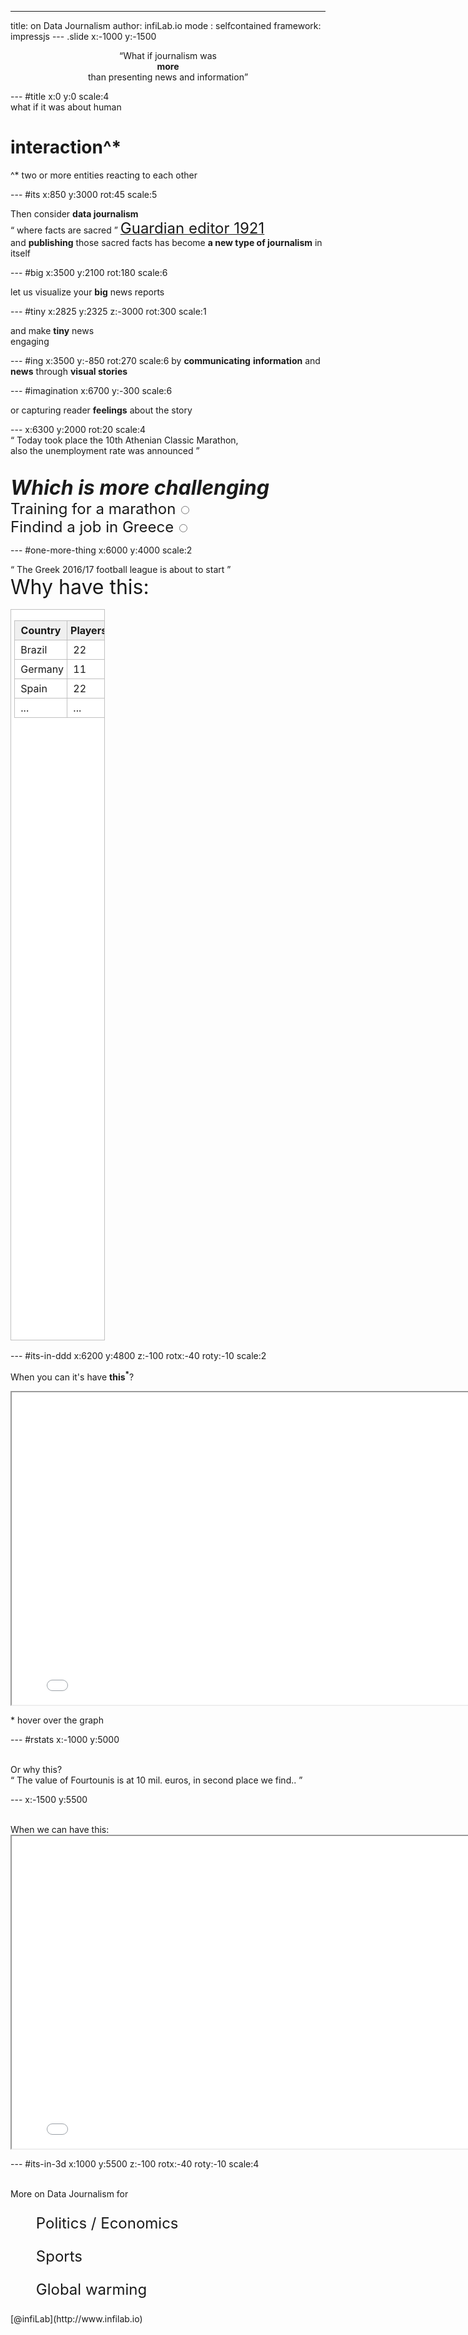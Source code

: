 ---
title: on Data Journalism
author: infiLab.io
mode  : selfcontained
framework: impressjs
--- .slide x:-1000 y:-1500

<style type="text/css">

    	.demo {
    		width:30%;
    		height:30%;
    		border:1px solid #C0C0C0;
    		border-collapse:collapse;
    		padding:5px;
    	}
    	.demo th {
    		border:1px solid #C0C0C0;
    		padding:5px;
    		background:#F0F0F0;
    	}
    	.demo td {
    		border:1px solid #C0C0C0;
    		padding:5px;
    	}
    	
      
</style>

<script>
function getVote(int) {
  if (window.XMLHttpRequest) {
    // code for IE7+, Firefox, Chrome, Opera, Safari
    xmlhttp=new XMLHttpRequest();
  } else {  // code for IE6, IE5
    xmlhttp=new ActiveXObject("Microsoft.XMLHTTP");
  }
  xmlhttp.onreadystatechange=function() {
    if (this.readyState==4 && this.status==200) {
      document.getElementById("poll").innerHTML=this.responseText;
    }
  }
  xmlhttp.open("GET","poll_vote.php?vote="+int,true);
  xmlhttp.send();
}
</script>


<p align="center"><q>What if journalism was <br> <b>more</b> <br> than presenting news and information</q></p>

--- #title x:0 y:0 scale:4
<br>
<span class="try">what if it was about human</span>
# interaction^*
<span class="footnote">^* two or more entities reacting to each other</span>

--- #its x:850 y:3000 rot:45 scale:5

Then consider **data journalism** <br/>
&ldquo; where facts are sacred &rdquo;
<a href="https://en.wikipedia.org/wiki/Data_journalism"><font size="5px">Guardian editor 1921</font></a><br/>
and **publishing** those sacred facts has become **a new type of journalism** in itself

--- #big x:3500 y:2100 rot:180 scale:6

let us visualize your <b>big</b> <span class="thoughts">news reports</span>

--- #tiny x:2825 y:2325 z:-3000 rot:300 scale:1

and make **tiny** news<br> engaging

--- #ing x:3500 y:-850 rot:270 scale:6
by <b class="positioning">communicating</b> <b class="rotating">information</b> and <b class="positioning">news</b> through <b class="rotating">visual stories</b>

--- #imagination x:6700 y:-300 scale:6

or capturing reader **feelings** about the story

---  x:6300 y:2000 rot:20 scale:4
<br>
&ldquo; Today took place the 10th Athenian Classic Marathon,<br>
also the unemployment rate was announced &rdquo; 

<div id="poll">
<br><font size="6px"><b><i>Which is more challenging</i></b></font>
<form>
<font size="5px">Training for a marathon</font>
<input type="radio" name="vote" value="0" onclick="getVote(this.value)">
<br><font size="5px">Findind a job in Greece</font>
<input type="radio" name="vote" value="1" onclick="getVote(this.value)">
</form>
</div>


--- #one-more-thing x:6000 y:4000 scale:2

&ldquo; The Greek 2016/17 football league is about to start &rdquo;
<br>
<font size="6px">
Why have this:

<table class="demo" bgcolor="#FFFFFF">
	<caption></caption>	<thead>	<tr>		<th>Country</th>
		<th>Players</th>
	</tr>
	</thead>
	<tbody>
	<tr>
		<td>&nbsp;Brazil</td>
		<td>&nbsp;22</td>
	</tr>
	<tr>
		<td>&nbsp;Germany</td>
		<td>&nbsp;11</td>
	</tr>
	<tr>
		<td>&nbsp;Spain</td>
		<td>&nbsp;22</td>
	</tr>
	<tr>
		<td>&nbsp;...</td>
		<td>&nbsp;...</td>
	</tr>
	</tbody>
</table>
</font>


--- #its-in-ddd x:6200 y:4800 z:-100 rotx:-40 roty:-10 scale:2

<span class="have">When</span> <span class="you">you</span> <span class="noticed">can </span> <span class="its">it's</span> <span class="in">have</span> <b>this<sup>*</sup></b>?
<br>
<iframe src="hc.html" width="800" height="500"> </iframe>

<span class="footnote">* hover over the graph</span>

--- #rstats x:-1000 y:5000

<br>
Or why this?
<br>
&ldquo; The value of Fourtounis is at 10 mil. euros, in second place we find.. &rdquo;
<br>

--- x:-1500 y:5500

<br>
When we can have this:
<br>

<iframe src="hc2.html" width="800" height="500"> </iframe>

--- #its-in-3d x:1000 y:5500 z:-100 rotx:-40 roty:-10 scale:4

<br>
More on Data Journalism for
<br>
<font size="5px">
<ul>Politics / Economics</ul>
<ul>Sports</ul>
<ul>Global warming</ul></font>
[@infiLab](http://www.infilab.io)


